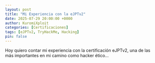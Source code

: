 ```yaml
---
layout: post
title: "Mi Experiencia con la eJPTv2"
date: 2025-07-29 20:00:00 +0000
author: KuromiXploit
categories: [Certificaciones]
tags: [eJPTv2, TryHackMe, Hacking]
pin: false
---
```

Hoy quiero contar mi experiencia con la certificación eJPTv2, una de las más importantes en mi camino como hacker ético...
